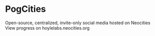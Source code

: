 # PogCities
Open-source, centralized, invite-only social media hosted on Neocities
View progress on hoylelabs.neocities.org
